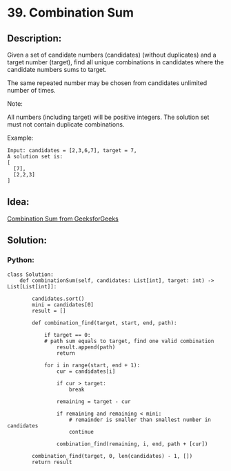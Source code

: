 # 39. Combination Sum
## Description:
Given a set of candidate numbers (candidates) (without duplicates) and a target number (target), find all unique combinations in candidates where the candidate numbers sums to target.

The same repeated number may be chosen from candidates unlimited number of times.

Note:

All numbers (including target) will be positive integers.
The solution set must not contain duplicate combinations.

Example:
```
Input: candidates = [2,3,6,7], target = 7,
A solution set is:
[
  [7],
  [2,2,3]
]
```

## Idea:
  [Combination Sum from GeeksforGeeks](https://www.geeksforgeeks.org/combinational-sum/)


## Solution:
### Python:
```
class Solution:
    def combinationSum(self, candidates: List[int], target: int) -> List[List[int]]:

        candidates.sort()
        mini = candidates[0]
        result = []

        def combination_find(target, start, end, path):

            if target == 0:
            # path sum equals to target, find one valid combination
                result.append(path)
			    return

            for i in range(start, end + 1):
                cur = candidates[i]
                
                if cur > target:
                    break

                remaining = target - cur

                if remaining and remaining < mini: 
                    # remainder is smaller than smallest number in candidates
                    continue

                combination_find(remaining, i, end, path + [cur])

        combination_find(target, 0, len(candidates) - 1, [])
        return result
```
